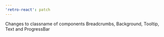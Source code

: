 ```yaml
---
'retro-react': patch
---
```


Changes to classname of components Breadcrumbs, Background, Tooltip, Text and ProgressBar
